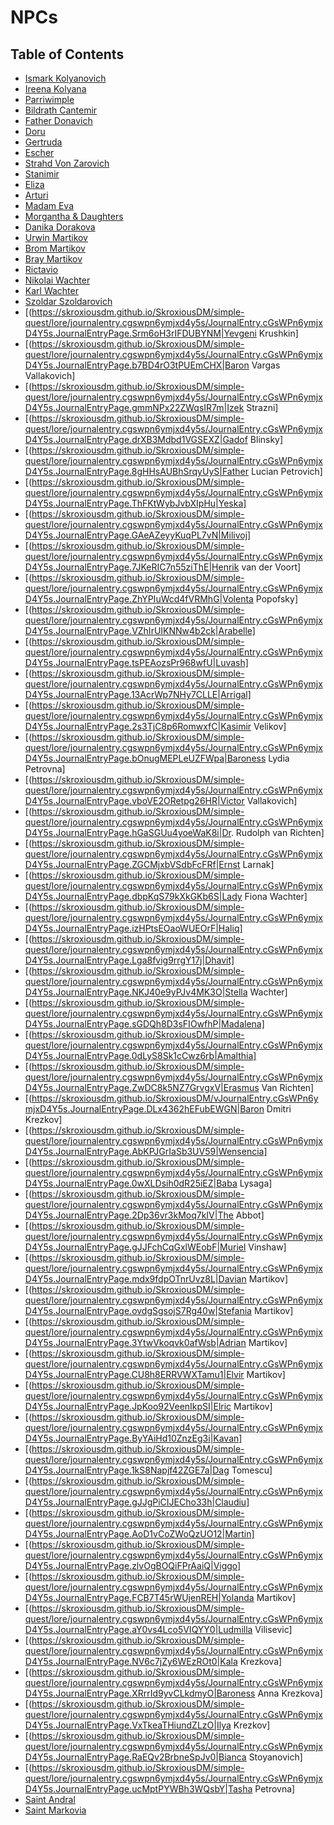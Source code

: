 # NPCs

## Table of Contents

- [Ismark Kolyanovich](https://skroxiousdm.github.io/SkroxiousDM/simple-quest/lore/journalentry.cgswpn6ymjxd4y5s/JournalEntry.cGsWPn6ymjxD4Y5s.JournalEntryPage.03QSINftUimgp4X5)
- [Ireena Kolyana](https://skroxiousdm.github.io/SkroxiousDM/simple-quest/lore/journalentry.cgswpn6ymjxd4y5s/JournalEntry.cGsWPn6ymjxD4Y5s.JournalEntryPage.v85KUzp91vONlCKd)
- [Parriwimple](https://skroxiousdm.github.io/SkroxiousDM/simple-quest/lore/journalentry.cgswpn6ymjxd4y5s/JournalEntry.cGsWPn6ymjxD4Y5s.JournalEntryPage.EvVEMA7n30ymkeEX)
- [Bildrath Cantemir](https://skroxiousdm.github.io/SkroxiousDM/simple-quest/lore/journalentry.cgswpn6ymjxd4y5s/JournalEntry.cGsWPn6ymjxD4Y5s.JournalEntryPage.VLuFRQODwKwOIp6i)
- [Father Donavich](https://skroxiousdm.github.io/SkroxiousDM/simple-quest/lore/journalentry.cgswpn6ymjxd4y5s/JournalEntry.cGsWPn6ymjxD4Y5s.JournalEntryPage.l9qMehg245HJqqn7)
- [Doru](https://skroxiousdm.github.io/SkroxiousDM/simple-quest/lore/journalentry.cgswpn6ymjxd4y5s/JournalEntry.cGsWPn6ymjxD4Y5s.JournalEntryPage.Xb2MFmwhjcjv9ghq)
- [Gertruda](https://skroxiousdm.github.io/SkroxiousDM/simple-quest/lore/journalentry.cgswpn6ymjxd4y5s/JournalEntry.cGsWPn6ymjxD4Y5s.JournalEntryPage.X77LdWSa8Ug1YtP1)
- [Escher](https://skroxiousdm.github.io/SkroxiousDM/simple-quest/lore/journalentry.cgswpn6ymjxd4y5s/journalentry.cgswpn6ymjxd4y5s.journalentrypage.5vbu6w2lyqwaj8bv)
- [Strahd Von Zarovich](https://skroxiousdm.github.io/SkroxiousDM/simple-quest/lore/journalentry.cgswpn6ymjxd4y5s/JournalEntry.cGsWPn6ymjxD4Y5s.JournalEntryPage.KxqIZiEf0xRaOJXX)
- [Stanimir](https://skroxiousdm.github.io/SkroxiousDM/simple-quest/lore/journalentry.cgswpn6ymjxd4y5s/journalentry.cgswpn6ymjxd4y5s.journalentrypage.xjs3gsqwdncnfamc)
- [Eliza](https://skroxiousdm.github.io/SkroxiousDM/simple-quest/lore/journalentry.cgswpn6ymjxd4y5s/JournalEntry.cGsWPn6ymjxD4Y5s.JournalEntryPage.tTgZwkQPiRrteTcN)
- [Arturi](https://skroxiousdm.github.io/SkroxiousDM/simple-quest/lore/journalentry.cgswpn6ymjxd4y5s/JournalEntry.cGsWPn6ymjxD4Y5s.JournalEntryPage.uZUOnRxudRWiUi7V)
- [Madam Eva](https://skroxiousdm.github.io/SkroxiousDM/simple-quest/lore/journalentry.cgswpn6ymjxd4y5s/journalentry.cgswpn6ymjxd4y5s.journalentrypage.27g71hsfbmlqlbn9)
- [Morgantha & Daughters](https://skroxiousdm.github.io/SkroxiousDM/simple-quest/lore/journalentry.cgswpn6ymjxd4y5s/JournalEntry.cGsWPn6ymjxD4Y5s.JournalEntryPage.37XsLdgEnInlzJfA)
- [Danika Dorakova](https://skroxiousdm.github.io/SkroxiousDM/simple-quest/lore/journalentry.cgswpn6ymjxd4y5s/JournalEntry.cGsWPn6ymjxD4Y5s.JournalEntryPage.UXafllrYUfEIy6LB)
- [Urwin Martikov](https://skroxiousdm.github.io/SkroxiousDM/simple-quest/lore/journalentry.cgswpn6ymjxd4y5s/JournalEntry.cGsWPn6ymjxD4Y5s.JournalEntryPage.6e0S9kFLckcrGcol)
- [Brom Martikov](https://skroxiousdm.github.io/SkroxiousDM/simple-quest/lore/journalentry.cgswpn6ymjxd4y5s/JournalEntry.cGsWPn6ymjxD4Y5s.JournalEntryPage.jOXtbwx4Lowv2PRY)
- [Bray Martikov](https://skroxiousdm.github.io/SkroxiousDM/simple-quest/lore/journalentry.cgswpn6ymjxd4y5s/JournalEntry.cGsWPn6ymjxD4Y5s.JournalEntryPage.vm3xRlD7iCkxHTvm)
- [Rictavio](https://skroxiousdm.github.io/SkroxiousDM/simple-quest/lore/journalentry.cgswpn6ymjxd4y5s/JournalEntry.cGsWPn6ymjxD4Y5s.JournalEntryPage.0YMdcl1PMe50UBTa)
- [Nikolai Wachter](https://skroxiousdm.github.io/SkroxiousDM/simple-quest/lore/journalentry.cgswpn6ymjxd4y5s/JournalEntry.cGsWPn6ymjxD4Y5s.JournalEntryPage.7E64sonPAtSItnIE)
- [Karl Wachter](https://skroxiousdm.github.io/SkroxiousDM/simple-quest/lore/journalentry.cgswpn6ymjxd4y5s/JournalEntry.cGsWPn6ymjxD4Y5s.JournalEntryPage.oLRJL4QRsDLVB3to)
- [Szoldar Szoldarovich](https://skroxiousdm.github.io/SkroxiousDM/simple-quest/lore/journalentry.cgswpn6ymjxd4y5s/JournalEntry.cGsWPn6ymjxD4Y5s.JournalEntryPage.koYk5a1XZmh0ul7m)
- [(https://skroxiousdm.github.io/SkroxiousDM/simple-quest/lore/journalentry.cgswpn6ymjxd4y5s/JournalEntry.cGsWPn6ymjxD4Y5s.JournalEntryPage.Srm6oH3rIFDUBYNM|Yevgeni Krushkin]
- [(https://skroxiousdm.github.io/SkroxiousDM/simple-quest/lore/journalentry.cgswpn6ymjxd4y5s/JournalEntry.cGsWPn6ymjxD4Y5s.JournalEntryPage.b7BD4rO3tPUEmCHX|Baron Vargas Vallakovich]
- [(https://skroxiousdm.github.io/SkroxiousDM/simple-quest/lore/journalentry.cgswpn6ymjxd4y5s/JournalEntry.cGsWPn6ymjxD4Y5s.JournalEntryPage.gmmNPx22ZWqsIR7m|Izek Strazni]
- [(https://skroxiousdm.github.io/SkroxiousDM/simple-quest/lore/journalentry.cgswpn6ymjxd4y5s/JournalEntry.cGsWPn6ymjxD4Y5s.JournalEntryPage.drXB3Mdbd1VGSEXZ|Gadof Blinsky]
- [(https://skroxiousdm.github.io/SkroxiousDM/simple-quest/lore/journalentry.cgswpn6ymjxd4y5s/JournalEntry.cGsWPn6ymjxD4Y5s.JournalEntryPage.8gHHsAUBhSrqyUyS|Father Lucian Petrovich]
- [(https://skroxiousdm.github.io/SkroxiousDM/simple-quest/lore/journalentry.cgswpn6ymjxd4y5s/JournalEntry.cGsWPn6ymjxD4Y5s.JournalEntryPage.ThFKtWybJvbXIpHu|Yeska]
- [(https://skroxiousdm.github.io/SkroxiousDM/simple-quest/lore/journalentry.cgswpn6ymjxd4y5s/JournalEntry.cGsWPn6ymjxD4Y5s.JournalEntryPage.GAeAZeyyKuqPL7vN|Milivoj]
- [(https://skroxiousdm.github.io/SkroxiousDM/simple-quest/lore/journalentry.cgswpn6ymjxd4y5s/JournalEntry.cGsWPn6ymjxD4Y5s.JournalEntryPage.7JKeRIC7n55ziThE|Henrik van der Voort]
- [(https://skroxiousdm.github.io/SkroxiousDM/simple-quest/lore/journalentry.cgswpn6ymjxd4y5s/JournalEntry.cGsWPn6ymjxD4Y5s.JournalEntryPage.ZhYPIuWcd4fVRMhG|Volenta Popofsky]
- [(https://skroxiousdm.github.io/SkroxiousDM/simple-quest/lore/journalentry.cgswpn6ymjxd4y5s/JournalEntry.cGsWPn6ymjxD4Y5s.JournalEntryPage.VZhIrUIKNNw4b2ck|Arabelle]
- [(https://skroxiousdm.github.io/SkroxiousDM/simple-quest/lore/journalentry.cgswpn6ymjxd4y5s/JournalEntry.cGsWPn6ymjxD4Y5s.JournalEntryPage.tsPEAozsPr968wfU|Luvash]
- [(https://skroxiousdm.github.io/SkroxiousDM/simple-quest/lore/journalentry.cgswpn6ymjxd4y5s/JournalEntry.cGsWPn6ymjxD4Y5s.JournalEntryPage.13AcrWp7NHy7CLLE|Arrigal]
- [(https://skroxiousdm.github.io/SkroxiousDM/simple-quest/lore/journalentry.cgswpn6ymjxd4y5s/JournalEntry.cGsWPn6ymjxD4Y5s.JournalEntryPage.2s3TjC8p6RomwxfC|Kasimir Velikov]
- [(https://skroxiousdm.github.io/SkroxiousDM/simple-quest/lore/journalentry.cgswpn6ymjxd4y5s/JournalEntry.cGsWPn6ymjxD4Y5s.JournalEntryPage.bOnugMEPLeUZFWpa|Baroness Lydia Petrovna]
- [(https://skroxiousdm.github.io/SkroxiousDM/simple-quest/lore/journalentry.cgswpn6ymjxd4y5s/JournalEntry.cGsWPn6ymjxD4Y5s.JournalEntryPage.vboVE2ORetpg26HR|Victor Vallakovich]
- [(https://skroxiousdm.github.io/SkroxiousDM/simple-quest/lore/journalentry.cgswpn6ymjxd4y5s/JournalEntry.cGsWPn6ymjxD4Y5s.JournalEntryPage.hGaSGUu4yoeWaK8i|Dr. Rudolph van Richten]
- [(https://skroxiousdm.github.io/SkroxiousDM/simple-quest/lore/journalentry.cgswpn6ymjxd4y5s/JournalEntry.cGsWPn6ymjxD4Y5s.JournalEntryPage.ZGCMjxbVSdbFcFRf|Ernst Larnak]
- [(https://skroxiousdm.github.io/SkroxiousDM/simple-quest/lore/journalentry.cgswpn6ymjxd4y5s/JournalEntry.cGsWPn6ymjxD4Y5s.JournalEntryPage.dbpKqS79kXkGKb6S|Lady Fiona Wachter]
- [(https://skroxiousdm.github.io/SkroxiousDM/simple-quest/lore/journalentry.cgswpn6ymjxd4y5s/JournalEntry.cGsWPn6ymjxD4Y5s.JournalEntryPage.izHPtsEOaoWUEOrF|Haliq]
- [(https://skroxiousdm.github.io/SkroxiousDM/simple-quest/lore/journalentry.cgswpn6ymjxd4y5s/JournalEntry.cGsWPn6ymjxD4Y5s.JournalEntryPage.Lga8fvig9rrgY17j|Dhavit]
- [(https://skroxiousdm.github.io/SkroxiousDM/simple-quest/lore/journalentry.cgswpn6ymjxd4y5s/JournalEntry.cGsWPn6ymjxD4Y5s.JournalEntryPage.NKJ40e9yPJv4MK3O|Stella Wachter]
- [(https://skroxiousdm.github.io/SkroxiousDM/simple-quest/lore/journalentry.cgswpn6ymjxd4y5s/JournalEntry.cGsWPn6ymjxD4Y5s.JournalEntryPage.sGDQh8D3sFIOwfhP|Madalena]
- [(https://skroxiousdm.github.io/SkroxiousDM/simple-quest/lore/journalentry.cgswpn6ymjxd4y5s/JournalEntry.cGsWPn6ymjxD4Y5s.JournalEntryPage.0dLyS8Sk1cCwz6rb|Amalthia]
- [(https://skroxiousdm.github.io/SkroxiousDM/simple-quest/lore/journalentry.cgswpn6ymjxd4y5s/JournalEntry.cGsWPn6ymjxD4Y5s.JournalEntryPage.ZwDC8k5NZ7GrvgxV|Erasmus Van Richten]
- [(https://skroxiousdm.github.io/SkroxiousDM/vJournalEntry.cGsWPn6ymjxD4Y5s.JournalEntryPage.DLx4362hEFubEWGN|Baron Dmitri Krezkov]
- [(https://skroxiousdm.github.io/SkroxiousDM/simple-quest/lore/journalentry.cgswpn6ymjxd4y5s/JournalEntry.cGsWPn6ymjxD4Y5s.JournalEntryPage.AbKPJGrIaSb3UV59|Wensencia]
- [(https://skroxiousdm.github.io/SkroxiousDM/simple-quest/lore/journalentry.cgswpn6ymjxd4y5s/JournalEntry.cGsWPn6ymjxD4Y5s.JournalEntryPage.0wXLDsih0dR25iEZ|Baba Lysaga]
- [(https://skroxiousdm.github.io/SkroxiousDM/simple-quest/lore/journalentry.cgswpn6ymjxd4y5s/JournalEntry.cGsWPn6ymjxD4Y5s.JournalEntryPage.2Dp36vr3kMoq7kIV|The Abbot]
- [(https://skroxiousdm.github.io/SkroxiousDM/simple-quest/lore/journalentry.cgswpn6ymjxd4y5s/JournalEntry.cGsWPn6ymjxD4Y5s.JournalEntryPage.gJJFchCqGxlWEobF|Muriel Vinshaw]
- [(https://skroxiousdm.github.io/SkroxiousDM/simple-quest/lore/journalentry.cgswpn6ymjxd4y5s/JournalEntry.cGsWPn6ymjxD4Y5s.JournalEntryPage.mdx9fdpOTnrUvz8L|Davian Martikov]
- [(https://skroxiousdm.github.io/SkroxiousDM/simple-quest/lore/journalentry.cgswpn6ymjxd4y5s/JournalEntry.cGsWPn6ymjxD4Y5s.JournalEntryPage.ovdgSgsojS7Rg40w|Stefania Martikov]
- [(https://skroxiousdm.github.io/SkroxiousDM/simple-quest/lore/journalentry.cgswpn6ymjxd4y5s/JournalEntry.cGsWPn6ymjxD4Y5s.JournalEntryPage.3YtwVkoqvk0afWsb|Adrian Martikov]
- [(https://skroxiousdm.github.io/SkroxiousDM/simple-quest/lore/journalentry.cgswpn6ymjxd4y5s/JournalEntry.cGsWPn6ymjxD4Y5s.JournalEntryPage.CU8h8ERRVWXTamu1|Elvir Martikov]
- [(https://skroxiousdm.github.io/SkroxiousDM/simple-quest/lore/journalentry.cgswpn6ymjxd4y5s/JournalEntry.cGsWPn6ymjxD4Y5s.JournalEntryPage.JpKoo92VeenIkpSI|Elric Martikov]
- [(https://skroxiousdm.github.io/SkroxiousDM/simple-quest/lore/journalentry.cgswpn6ymjxd4y5s/JournalEntry.cGsWPn6ymjxD4Y5s.JournalEntryPage.ByYAiHd10ZnzEg3i|Kavan]
- [(https://skroxiousdm.github.io/SkroxiousDM/simple-quest/lore/journalentry.cgswpn6ymjxd4y5s/JournalEntry.cGsWPn6ymjxD4Y5s.JournalEntryPage.1kS8Napjf42ZGE7a|Dag Tomescu]
- [(https://skroxiousdm.github.io/SkroxiousDM/simple-quest/lore/journalentry.cgswpn6ymjxd4y5s/JournalEntry.cGsWPn6ymjxD4Y5s.JournalEntryPage.gJJgPiCIJECho33h|Claudiu]
- [(https://skroxiousdm.github.io/SkroxiousDM/simple-quest/lore/journalentry.cgswpn6ymjxd4y5s/JournalEntry.cGsWPn6ymjxD4Y5s.JournalEntryPage.AoD1vCoZWoQzUO12|Martin]
- [(https://skroxiousdm.github.io/SkroxiousDM/simple-quest/lore/journalentry.cgswpn6ymjxd4y5s/JournalEntry.cGsWPn6ymjxD4Y5s.JournalEntryPage.zlvOgBOQiFPrAaiQ|Viggo]
- [(https://skroxiousdm.github.io/SkroxiousDM/simple-quest/lore/journalentry.cgswpn6ymjxd4y5s/JournalEntry.cGsWPn6ymjxD4Y5s.JournalEntryPage.FCB7T45rWUjenREH|Yolanda Martikov]
- [(https://skroxiousdm.github.io/SkroxiousDM/simple-quest/lore/journalentry.cgswpn6ymjxd4y5s/JournalEntry.cGsWPn6ymjxD4Y5s.JournalEntryPage.aY0vs4Lco5VIQYY0|Ludmilla Vilisevic]
- [(https://skroxiousdm.github.io/SkroxiousDM/simple-quest/lore/journalentry.cgswpn6ymjxd4y5s/JournalEntry.cGsWPn6ymjxD4Y5s.JournalEntryPage.NV6c7jZy6WEzROt0|Kala Krezkova]
- [(https://skroxiousdm.github.io/SkroxiousDM/simple-quest/lore/journalentry.cgswpn6ymjxd4y5s/JournalEntry.cGsWPn6ymjxD4Y5s.JournalEntryPage.XRrrId9yvCLkdmyO|Baroness Anna Krezkova]
- [(https://skroxiousdm.github.io/SkroxiousDM/simple-quest/lore/journalentry.cgswpn6ymjxd4y5s/JournalEntry.cGsWPn6ymjxD4Y5s.JournalEntryPage.VxTkeaTHiundZLzO|Ilya Krezkov]
- [(https://skroxiousdm.github.io/SkroxiousDM/simple-quest/lore/journalentry.cgswpn6ymjxd4y5s/JournalEntry.cGsWPn6ymjxD4Y5s.JournalEntryPage.RaEQv2BrbneSpJv0|Bianca Stoyanovich]
- [(https://skroxiousdm.github.io/SkroxiousDM/simple-quest/lore/journalentry.cgswpn6ymjxd4y5s/JournalEntry.cGsWPn6ymjxD4Y5s.JournalEntryPage.ucMptPYWBh3WQsbY|Tasha Petrovna]
- [Saint Andral](https://skroxiousdm.github.io/SkroxiousDM/simple-quest/lore/journalentry.cgswpn6ymjxd4y5s/journalentry.cgswpn6ymjxd4y5s.journalentrypage.tonmrezc9ugjdqfy)
- [Saint Markovia](https://skroxiousdm.github.io/SkroxiousDM/simple-quest/lore/journalentry.cgswpn6ymjxd4y5s/JournalEntry.cGsWPn6ymjxD4Y5s.JournalEntryPage.94x8aXnHYEeoyURo)
